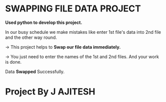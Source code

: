 # SWAPPING FILE DATA PROJECT
**Used python to develop this project.**

In our busy schedule we make mistakes like enter 1st file's data into 2nd file and the other way round.

-> This project helps to **Swap our file data immediately.** 

-> You just need to enter the names of the 1st and 2nd files. And your work is done.

Data **Swapped** Successfully.

# Project By J AJITESH
